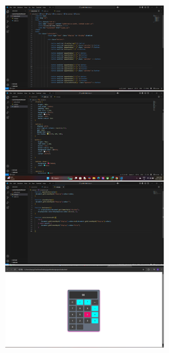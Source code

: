 ![image alt](https://github.com/banupriya1719/guvihtmlminiproject/blob/main/Screenshot%202025-03-18%20144738.png?raw=true)
![image alt](https://github.com/banupriya1719/guvihtmlminiproject/blob/main/Screenshot%202025-03-18%20144750.png?raw=true)
![image alt](https://github.com/banupriya1719/guvihtmlminiproject/blob/main/Screenshot%202025-03-18%20144803.png?raw=true)
![image alt](https://github.com/banupriya1719/guvihtmlminiproject/blob/main/Screenshot%202025-03-18%20145249.png?raw=true)
